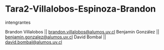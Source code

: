 # Tara2-Villalobos-Espinoza-Brandon
intengrantes 

Brandon Villalobos ||   brandon.villalobos@alumos.uv.cl
Benjamin González  ||   benjamin.gonzalez@alumos.uv.cl
David Bombal       ||   david.bombal@alumos.uv.cl